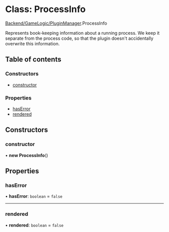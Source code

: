# Class: ProcessInfo

[Backend/GameLogic/PluginManager](../modules/Backend_GameLogic_PluginManager.md).ProcessInfo

Represents book-keeping information about a running process. We keep it
separate from the process code, so that the plugin doesn't accidentally
overwrite this information.

## Table of contents

### Constructors

- [constructor](Backend_GameLogic_PluginManager.ProcessInfo.md#constructor)

### Properties

- [hasError](Backend_GameLogic_PluginManager.ProcessInfo.md#haserror)
- [rendered](Backend_GameLogic_PluginManager.ProcessInfo.md#rendered)

## Constructors

### constructor

• **new ProcessInfo**()

## Properties

### hasError

• **hasError**: `boolean` = `false`

---

### rendered

• **rendered**: `boolean` = `false`
